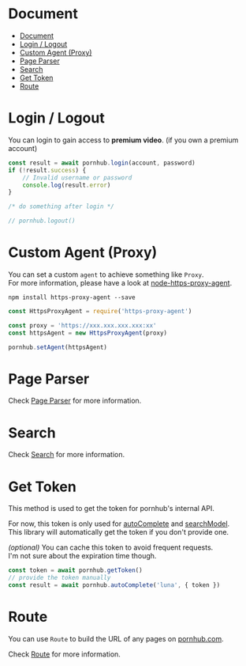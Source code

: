 # Document

- [Document](#document)
- [Login / Logout](#login--logout)
- [Custom Agent (Proxy)](#custom-agent-proxy)
- [Page Parser](#page-parser)
- [Search](#search)
- [Get Token](#get-token)
- [Route](#route)

# Login / Logout
You can login to gain access to **premium video**. (if you own a premium account)
```js
const result = await pornhub.login(account, password)
if (!result.success) {
    // Invalid username or password
    console.log(result.error)
}

/* do something after login */

// pornhub.logout()
```

# Custom Agent (Proxy)
You can set a custom `agent` to achieve something like `Proxy`.\
For more information, please have a look at [node-https-proxy-agent](https://github.com/TooTallNate/node-https-proxy-agent).

```
npm install https-proxy-agent --save
```
```js
const HttpsProxyAgent = require('https-proxy-agent')

const proxy = 'https://xxx.xxx.xxx.xxx:xx'
const httpsAgent = new HttpsProxyAgent(proxy)

pornhub.setAgent(httpsAgent)
```

# Page Parser
Check [Page Parser](./Page.md) for more information.

# Search
Check [Search](./Search.md) for more information.

# Get Token
This method is used to get the token for pornhub's internal API.

For now, this token is only used for [autoComplete](./Search.md#autocomplete) and [searchModel](./Search.md#model-search).\
This library will automatically get the token if you don't provide one.

*(optional)* You can cache this token to avoid frequent requests.\
I'm not sure about the expiration time though.

```js
const token = await pornhub.getToken()
// provide the token manually
const result = await pornhub.autoComplete('luna', { token })
```

# Route
You can use `Route` to build the URL of any pages on [pornhub.com](https://www.pornhub.com).

Check [Route](./Route.md) for more information.
